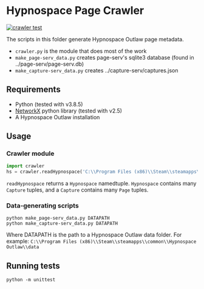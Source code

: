 # Hypnospace Page Crawler

[![crawler test](https://github.com/gbarkway/hypnospace-sitemap/actions/workflows/crawler-test.yml/badge.svg)](https://github.com/gbarkway/hypnospace-sitemap/actions/workflows/crawler-test.yml)

The scripts in this folder generate Hypnospace Outlaw page metadata.

- `crawler.py` is the module that does most of the work
- `make_page-serv_data.py` creates page-serv's sqlite3 database (found in ../page-serv/page-serv.db)
- `make_capture-serv_data.py` creates ../capture-serv/captures.json

## Requirements

- Python (tested with v3.8.5)
- [NetworkX](https://networkx.org/) python library (tested with v2.5)
- A Hypnospace Outlaw installation

## Usage

### Crawler module

```py
import crawler
hs = crawler.readHypnospace('C:\\Program Files (x86)\\Steam\\steamapps\\common\\Hypnospace Outlaw\\data')
```

`readHypnospace` returns a `Hypnospace` namedtuple. `Hypnospace` contains many `Capture` tuples, and a `Capture` contains many `Page` tuples.

### Data-generating scripts

```shell
python make_page-serv_data.py DATAPATH
python make_capture-serv_data.py DATAPATH
```

Where DATAPATH is the path to a Hypnospace Outlaw data folder. For example: ``C:\\Program Files (x86)\\Steam\\steamapps\\common\\Hypnospace Outlaw\\data``

## Running tests

```python -m unittest```
